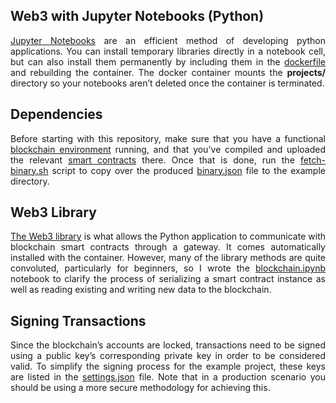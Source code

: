 ## Web3 with Jupyter Notebooks (Python)
<p style="text-align: justify;">
<a href="#">Jupyter Notebooks</a> are an efficient method of developing python applications. You can install temporary libraries directly in a notebook cell, but can also install them permanently by including them in the <a href="#">dockerfile</a> and rebuilding the container. The docker container mounts the <b>projects/</b> directory so your notebooks aren’t deleted once the container is terminated.
</p>

## Dependencies
<p style="text-align: justify;">
Before starting with this repository, make sure that you have a functional <a href="#">blockchain environment</a> running, and that you've compiled and uploaded the relevant <a href="#">smart contracts</a> there. Once that is done, run the <a href="#">fetch-binary.sh</a> script to copy over the produced <a href="#">binary.json</a> file to the example directory.
</p>

## Web3 Library
<p style="text-align: justify;">
<a href="#">The Web3 library</a> is what allows the Python application to communicate with blockchain smart contracts through a gateway. It comes automatically installed with the container. However, many of the library methods are quite convoluted, particularly for beginners, so I wrote the <a href="#">blockchain.ipynb</a> notebook to clarify the process of serializing a smart contract instance as well as reading existing and writing new data to the blockchain.
</p>

## Signing Transactions
<p style="text-align: justify;">
Since the blockchain’s accounts are locked, transactions need to be signed using a public key’s corresponding private key in order to be considered valid. To simplify the signing process for the example project, these keys are listed in the <a href="#">settings.json</a> file. Note that in a production scenario you should be using a more secure methodology for achieving this.
</p>